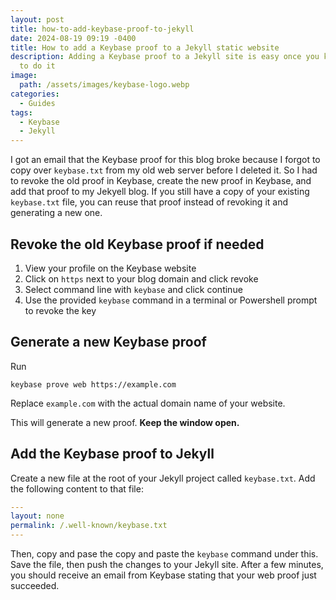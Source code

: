 ```yaml
---
layout: post
title: how-to-add-keybase-proof-to-jekyll
date: 2024-08-19 09:19 -0400
title: How to add a Keybase proof to a Jekyll static website
description: Adding a Keybase proof to a Jekyll site is easy once you know how
  to do it
image:
  path: /assets/images/keybase-logo.webp
categories:
  - Guides
tags:
  - Keybase
  - Jekyll
---
```


I got an email that the Keybase proof for this blog broke because I forgot to
copy over `keybase.txt` from my old web server before I deleted it. So I had to
revoke the old proof in Keybase, create the new proof in Keybase, and add that
proof to my Jekyell blog. If you still have a copy of your existing
`keybase.txt` file, you can reuse that proof instead of revoking it and
generating a new one.

## Revoke the old Keybase proof if needed

1. View your profile on the Keybase website
2. Click on `https` next to your blog domain and click revoke
3. Select command line with `keybase` and click continue
4. Use the provided `keybase` command in a terminal or Powershell prompt to revoke the key

## Generate a new Keybase proof

Run

```text
keybase prove web https://example.com
```

Replace `example.com` with the actual domain name of your website.

This will generate a new proof. **Keep the window open.**

## Add the Keybase proof to Jekyll

Create a new file at the root of your Jekyll project called `keybase.txt`.
Add the following content to that file:

```yaml
---
layout: none
permalink: /.well-known/keybase.txt
---
```

Then, copy and pase the copy and paste the `keybase` command under this.
Save the file, then push the changes to your Jekyll site. After a few minutes,
you should receive an email from Keybase stating that your web proof just
succeeded.
